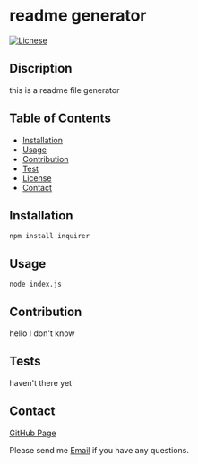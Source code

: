 
# readme generator

[![Licnese](https://img.shields.io/badge/Licnese-Apache%202.0-red)](https://opensource.org/licenses/Apache-2.0)

## Discription

this is a readme file generator

## Table of Contents

* [Installation](#installation)
* [Usage](#usage)
* [Contribution](#contribution)
* [Test](#test)
* [License](#license)
* [Contact](#contact)

## Installation

```
npm install inquirer
```

## Usage

```
node index.js
```

## Contribution

hello I don't know

## Tests

haven't there yet

## Contact

[GitHub Page](https://github.com/siyuanhuo) 

Please send me [Email](mailto:siyuan@gmail.com?subject=[GitHub]%20Source%20Han%20Sans) if you have any questions.
